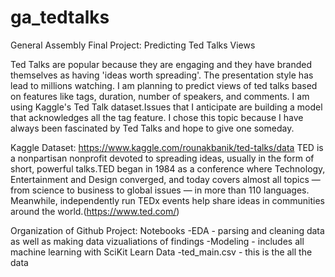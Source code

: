 # ga_tedtalks
General Assembly Final Project: Predicting Ted Talks Views

Ted Talks are popular because they are engaging and they have branded themselves as having 'ideas worth spreading'.
The presentation style has lead to millions watching.
I am planning to predict views of ted talks based on features like tags, duration, number of speakers, and comments.
I am using Kaggle's Ted Talk dataset.Issues that I anticipate are building a model that acknowledges all the tag feature.
I chose this topic because I have always been fascinated by Ted Talks and hope to give one someday.

Kaggle Dataset: https://www.kaggle.com/rounakbanik/ted-talks/data TED is a nonpartisan nonprofit devoted to spreading ideas,
usually in the form of short, powerful talks.TED began in 1984 as a conference where Technology, Entertainment and Design converged,
and today covers almost all topics — from science to business to global issues — in more than 110 languages. Meanwhile, independently
run TEDx events help share ideas in communities around the world.(https://www.ted.com/)

Organization of Github Project:
Notebooks
-EDA - parsing and cleaning data as well as making data vizualiations of findings
-Modeling - includes all machine learning with SciKit Learn
Data
-ted_main.csv - this is the all the data
